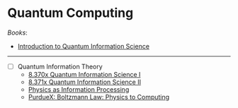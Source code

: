 # Quantum Computing

_Books_:

- [Introduction to Quantum Information Science](https://qubit.guide/)

---

- [ ] Quantum Information Theory
  - [8.370x Quantum Information Science I](https://ocw.mit.edu/courses/8-370x-quantum-information-science-i-spring-2018/)
  - [8.371x Quantum Information Science II](https://ocw.mit.edu/courses/8-371x-quantum-information-science-ii-spring-2018/)
  - [Physics as Information Processing](https://coda.io/@active-inference-institute/fields-physics-2023/course-syllabus-2)
  - [PurdueX: Boltzmann Law: Physics to Computing](https://www.edx.org/learn/engineering/purdue-university-boltzmann-law-physics-to-computing)
